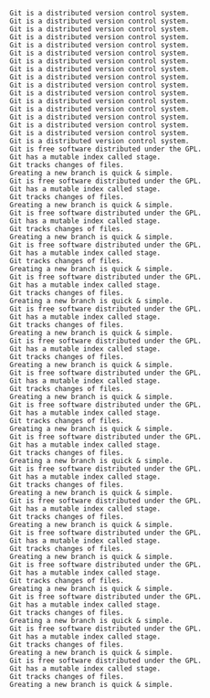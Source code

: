 
    Git is a distributed version control system.
    Git is a distributed version control system.
    Git is a distributed version control system.
    Git is a distributed version control system.
    Git is a distributed version control system.
    Git is a distributed version control system.
    Git is a distributed version control system.
    Git is a distributed version control system.
    Git is a distributed version control system.
    Git is a distributed version control system.
    Git is a distributed version control system.
    Git is a distributed version control system.
    Git is a distributed version control system.
    Git is a distributed version control system.
    Git is a distributed version control system.
    Git is a distributed version control system.
    Git is a distributed version control system.
    Git is free software distributed under the GPL.
    Git has a mutable index called stage.
    Git tracks changes of files.
    Greating a new branch is quick & simple.
    Git is free software distributed under the GPL.
    Git has a mutable index called stage.
    Git tracks changes of files.
    Greating a new branch is quick & simple.
    Git is free software distributed under the GPL.
    Git has a mutable index called stage.
    Git tracks changes of files.
    Greating a new branch is quick & simple.
    Git is free software distributed under the GPL.
    Git has a mutable index called stage.
    Git tracks changes of files.
    Greating a new branch is quick & simple.
    Git is free software distributed under the GPL.
    Git has a mutable index called stage.
    Git tracks changes of files.
    Greating a new branch is quick & simple.
    Git is free software distributed under the GPL.
    Git has a mutable index called stage.
    Git tracks changes of files.
    Greating a new branch is quick & simple.
    Git is free software distributed under the GPL.
    Git has a mutable index called stage.
    Git tracks changes of files.
    Greating a new branch is quick & simple.
    Git is free software distributed under the GPL.
    Git has a mutable index called stage.
    Git tracks changes of files.
    Greating a new branch is quick & simple.
    Git is free software distributed under the GPL.
    Git has a mutable index called stage.
    Git tracks changes of files.
    Greating a new branch is quick & simple.
    Git is free software distributed under the GPL.
    Git has a mutable index called stage.
    Git tracks changes of files.
    Greating a new branch is quick & simple.
    Git is free software distributed under the GPL.
    Git has a mutable index called stage.
    Git tracks changes of files.
    Greating a new branch is quick & simple.
    Git is free software distributed under the GPL.
    Git has a mutable index called stage.
    Git tracks changes of files.
    Greating a new branch is quick & simple.
    Git is free software distributed under the GPL.
    Git has a mutable index called stage.
    Git tracks changes of files.
    Greating a new branch is quick & simple.
    Git is free software distributed under the GPL.
    Git has a mutable index called stage.
    Git tracks changes of files.
    Greating a new branch is quick & simple.
    Git is free software distributed under the GPL.
    Git has a mutable index called stage.
    Git tracks changes of files.
    Greating a new branch is quick & simple.
    Git is free software distributed under the GPL.
    Git has a mutable index called stage.
    Git tracks changes of files.
    Greating a new branch is quick & simple.
    Git is free software distributed under the GPL.
    Git has a mutable index called stage.
    Git tracks changes of files.
    Greating a new branch is quick & simple.
